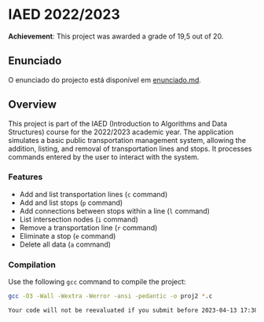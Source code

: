 # IAED 2022/2023

**Achievement**: This project was awarded a grade of 19,5 out of 20.

## Enunciado

O enunciado do projecto está disponível em [enunciado.md](enunciado.md). 

## Overview

This project is part of the IAED (Introduction to Algorithms and Data Structures) course for the 2022/2023 academic year. 
The application simulates a basic public transportation management system, allowing the addition, listing, and removal of transportation lines and stops. 
It processes commands entered by the user to interact with the system.

### Features

- Add and list transportation lines (`c` command)
- Add and list stops (`p` command)
- Add connections between stops within a line (`l` command)
- List intersection nodes (`i` command)
- Remove a transportation line (`r` command)
- Eliminate a stop (`e` command)
- Delete all data (`a` command)

### Compilation

Use the following `gcc` command to compile the project:

```bash
gcc -O3 -Wall -Wextra -Werror -ansi -pedantic -o proj2 *.c

Your code will not be reevaluated if you submit before 2023-04-13 17:38:54 @ Lisbon, Portugal. You need to wait 10 minute(s).

